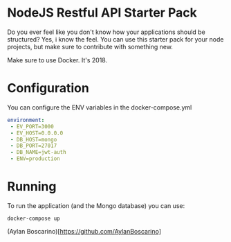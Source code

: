 # NodeJS Restful API Starter Pack

Do you ever feel like you don't know how your applications should be structured? Yes, i know the feel. You can use this starter pack for your node projects, but make sure to contribute with something new.

Make sure to use Docker. It's 2018.

# Configuration

You can configure the ENV variables in the docker-compose.yml

```yml 
environment:
 - EV_PORT=3000
 - EV_HOST=0.0.0.0
 - DB_HOST=mongo
 - DB_PORT=27017
 - DB_NAME=jwt-auth
 - ENV=production
```

# Running

To run the application (and the Mongo database) you can use:

```
docker-compose up
```


(Aylan Boscarino)[https://github.com/AylanBoscarino]
